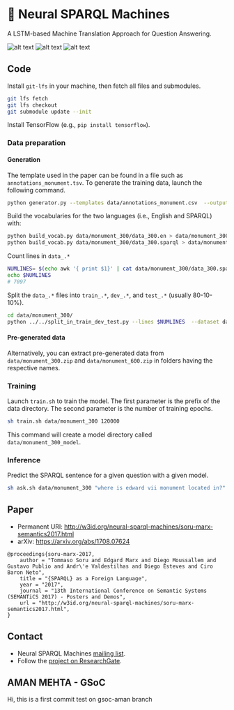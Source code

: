 # 🤖 Neural SPARQL Machines
A LSTM-based Machine Translation Approach for Question Answering.

![alt text](http://www.liberai.org/img/flag-uk-160px.png "English")
![alt text](http://www.liberai.org/img/seq2seq-webexport-160px.png "seq2seq")
![alt text](http://www.liberai.org/img/flag-sparql-160px.png "SPARQL")

## Code

Install `git-lfs` in your machine, then fetch all files and submodules.

```bash
git lfs fetch
git lfs checkout
git submodule update --init
```

Install TensorFlow (e.g., `pip install tensorflow`).

### Data preparation

#### Generation 

The template used in the paper can be found in a file such as `annotations_monument.tsv`. To generate the training data, launch the following command.

```bash
python generator.py --templates data/annotations_monument.csv  --output data/monument_300
```

Build the vocabularies for the two languages (i.e., English and SPARQL) with:

```bash
python build_vocab.py data/monument_300/data_300.en > data/monument_300/vocab.en
python build_vocab.py data/monument_300/data_300.sparql > data/monument_300/vocab.sparql
```

Count lines in `data_.*`
```bash
NUMLINES= $(echo awk '{ print $1}' | cat data/monument_300/data_300.sparql |  wc -l)
echo $NUMLINES
# 7097
```

Split the `data_.*` files into `train_.*`, `dev_.*`, and `test_.*` (usually 80-10-10%).
```bash
cd data/monument_300/
python ../../split_in_train_dev_test.py --lines $NUMLINES  --dataset data.sparql
```

#### Pre-generated data

Alternatively, you can extract pre-generated data from `data/monument_300.zip` and `data/monument_600.zip` in folders having the respective names.

### Training

Launch `train.sh` to train the model. The first parameter is the prefix of the data directory. The second parameter is the number of training epochs.

```bash
sh train.sh data/monument_300 120000
```

This command will create a model directory called `data/monument_300_model`.

### Inference

Predict the SPARQL sentence for a given question with a given model.

```bash
sh ask.sh data/monument_300 "where is edward vii monument located in?"
```

## Paper

* Permanent URI: http://w3id.org/neural-sparql-machines/soru-marx-semantics2017.html
* arXiv: https://arxiv.org/abs/1708.07624

```
@proceedings{soru-marx-2017,
    author = "Tommaso Soru and Edgard Marx and Diego Moussallem and Gustavo Publio and Andr\'e Valdestilhas and Diego Esteves and Ciro Baron Neto",
    title = "{SPARQL} as a Foreign Language",
    year = "2017",
    journal = "13th International Conference on Semantic Systems (SEMANTiCS 2017) - Posters and Demos",
    url = "http://w3id.org/neural-sparql-machines/soru-marx-semantics2017.html",
}
```

## Contact

* Neural SPARQL Machines [mailing list](https://groups.google.com/forum/#!forum/neural-sparql-machines).
* Follow the [project on ResearchGate](https://www.researchgate.net/project/Neural-SPARQL-Machines).



## AMAN MEHTA - GSoC

Hi, this is a first commit test on gsoc-aman branch